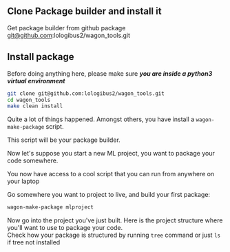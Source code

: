 ## Clone Package builder and install it

Get package builder from github package git@github.com:lologibus2/wagon_tools.git


## Install package

Before doing anything here, please make sure _**you are inside a python3 virtual environment**_

```bash
git clone git@github.com:lologibus2/wagon_tools.git
cd wagon_tools
make clean install
```

Quite a lot of things happened. Amongst others, you have install a `wagon-make-package` script.  

This script will be your package builder.

Now let's suppose you start a new ML project, you want to package your code somewhere.  

You now have access to a cool script that you can run from anywhere on your laptop

Go somewhere you want to project to live, and build your first package:

```bash
wagon-make-package mlproject
```

Now go into the project you've just built. Here is the project structure where you'll want to use to package your code.  
Check how your package is structured by running `tree` command or just `ls` if tree not installed  





